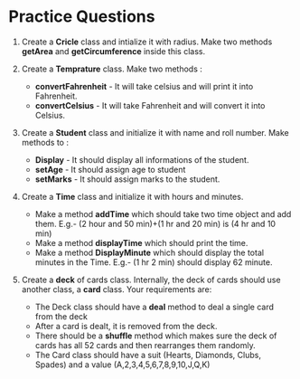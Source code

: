  # Practice Questions

 1. Create a **Cricle** class and intialize it with radius. Make two methods **getArea** and **getCircumference** inside this class.

 2. Create a **Temprature** class. Make two methods :
    * **convertFahrenheit** - It will take celsius and will print it into Fahrenheit.
    * **convertCelsius** - It will take Fahrenheit and will convert it into Celsius.

3. Create a **Student** class and initialize it with name and roll number. Make methods to :
    * **Display** - It should display all informations of the student.
    * **setAge** - It should assign age to student
    * **setMarks** - It should assign marks to the student.

4. Create a **Time** class and initialize it with hours and minutes.
    * Make a method **addTime** which should take two time object and add them. E.g.- (2 hour and 50 min)+(1 hr and 20 min) is (4 hr and 10 min)
    * Make a method **displayTime** which should print the time.
    * Make a method **DisplayMinute** which should display the total minutes in the Time. E.g.- (1 hr 2 min) should display 62 minute.

5. Create a **deck** of cards class. Internally, the deck of cards should use another class, a **card** class. Your requirements are:

    * The Deck class should have a **deal** method to deal a single card from the deck
    * After a card is dealt, it is removed from the deck.
    * There should be a **shuffle** method which makes sure the deck of cards has all 52 cards and then rearranges them randomly.
    * The Card class should have a suit (Hearts, Diamonds, Clubs, Spades) and a value (A,2,3,4,5,6,7,8,9,10,J,Q,K)